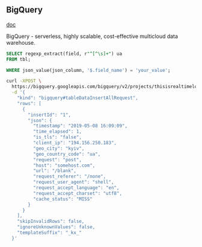 BigQuery
-

[doc](https://cloud.google.com/bigquery/docs/introduction)

BigQuery - serverless, highly scalable, cost-effective multicloud data warehouse.

````sql
SELECT regexp_extract(field, r"^[^\s]+") ua
FROM tbl;

WHERE json_value(json_column, '$.field_name') = 'your_value';
````

````sh
curl -XPOST \
  https://bigquery.googleapis.com/bigquery/v2/projects/thisisrealtimelog/datasets/fastly_bigquery/tables/test/insertAll \
  -d '{
    "kind": "bigquery#tableDataInsertAllRequest",
    "rows": [
      {
        "insertId": "1",
        "json": {
          "timestamp": "2019-05-08 16:09:09",
          "time_elapsed": 1,
          "is_tls": "false",
          "client_ip": "194.156.250.183",
          "geo_city": "kyiv",
          "geo_country_code": "ua",
          "request": "post",
          "host": "somehost.com",
          "url": "/blank",
          "request_referer": "/none",
          "request_user_agent": "shell",
          "request_accept_language": "en",
          "request_accept_charset": "utf8",
          "cache_status": "MISS"
        }
      }
    ],
    "skipInvalidRows": false,
    "ignoreUnknownValues": false,
    "templateSuffix": "_kx_"
  }'
````
